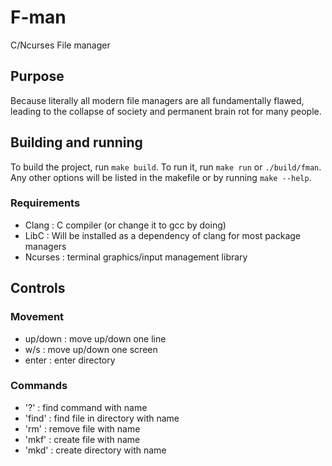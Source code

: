 # F-man
C/Ncurses File manager

## Purpose
Because literally all modern file managers are all fundamentally flawed,
leading to the collapse of society and permanent brain rot for many people.

## Building and running
To build the project, run `make build`. To run it, run `make run` or `./build/fman`.<br/>
Any other options will be listed in the makefile or by running `make --help`.
### Requirements
- Clang : C compiler (or change it to gcc by doing)
- LibC : Will be installed as a dependency of clang for most package managers
- Ncurses : terminal graphics/input management library

## Controls
### Movement
- up/down : move up/down one line
- w/s : move up/down one screen
- enter : enter directory
### Commands
- '?' : find command with name
- 'find' : find file in directory with name
- 'rm' : remove file with name
- 'mkf' : create file with name
- 'mkd' : create directory with name
